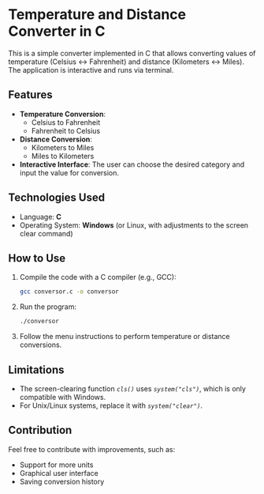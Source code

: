 # Temperature and Distance Converter in C

This is a simple converter implemented in C that allows converting values of temperature (Celsius ↔ Fahrenheit) and distance (Kilometers ↔ Miles). The application is interactive and runs via terminal.

## Features

- **Temperature Conversion**:
  - Celsius to Fahrenheit
  - Fahrenheit to Celsius
- **Distance Conversion**:
  - Kilometers to Miles
  - Miles to Kilometers
- **Interactive Interface**:
  The user can choose the desired category and input the value for conversion.

## Technologies Used

- Language: **C**
- Operating System: **Windows** (or Linux, with adjustments to the screen clear command)

## How to Use

1. Compile the code with a C compiler (e.g., GCC):
   ```bash
   gcc conversor.c -o conversor
2. Run the program:
    ```bash
    ./conversor
3. Follow the menu instructions to perform temperature or distance conversions.

## Limitations

- The screen-clearing function *`cls()`* uses *`system("cls")`*, which is only compatible with Windows.
- For Unix/Linux systems, replace it with *`system("clear")`*.

## Contribution

Feel free to contribute with improvements, such as:
- Support for more units
- Graphical user interface
- Saving conversion history